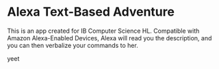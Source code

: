 # Alexa Text-Based Adventure
This is an app created for IB Computer Science HL. Compatible with Amazon Alexa-Enabled Devices, Alexa will read you the description, and you can then verbalize your commands to her.



yeet